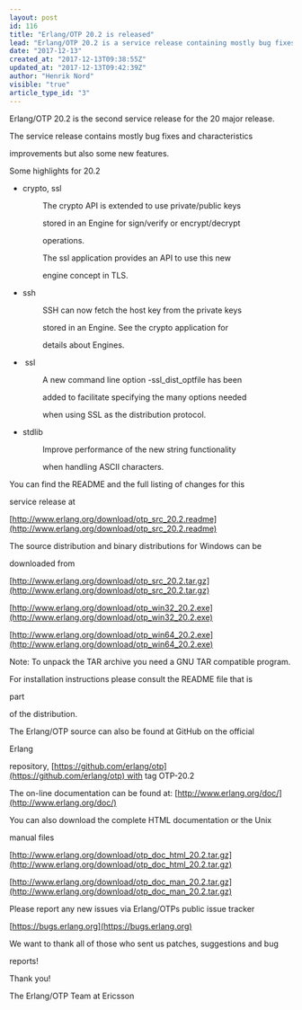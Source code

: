 ```yaml
---
layout: post
id: 116
title: "Erlang/OTP 20.2 is released"
lead: "Erlang/OTP 20.2 is a service release containing mostly bug fixes and characteristics improvements but also a few features."
date: "2017-12-13"
created_at: "2017-12-13T09:38:55Z"
updated_at: "2017-12-13T09:42:39Z"
author: "Henrik Nord"
visible: "true"
article_type_id: "3"
---
```


Erlang/OTP 20.2 is the second service release for the 20 major release.

The service release contains mostly bug fixes and characteristics

improvements but also some new features.

Some highlights for 20.2
* crypto, ssl

               The crypto API is extended to use private/public keys

               stored in an Engine for sign/verify or encrypt/decrypt

               operations.

               The ssl application provides an API to use this new

               engine concept in TLS.

* ssh

               SSH can now fetch the host key from the private keys

               stored in an Engine. See the crypto application for

               details about Engines.

*  ssl

               A new command line option -ssl_dist_optfile has been

               added to facilitate specifying the many options needed

               when using SSL as the distribution protocol.
* stdlib

               Improve performance of the new string functionality

               when handling ASCII characters.

You can find the README and the full listing of changes for this

service release at

[http://www.erlang.org/download/otp_src_20.2.readme](http://www.erlang.org/download/otp_src_20.2.readme)

The source distribution and binary distributions for Windows can be

downloaded from

[http://www.erlang.org/download/otp_src_20.2.tar.gz](http://www.erlang.org/download/otp_src_20.2.tar.gz)

[http://www.erlang.org/download/otp_win32_20.2.exe](http://www.erlang.org/download/otp_win32_20.2.exe)

[http://www.erlang.org/download/otp_win64_20.2.exe](http://www.erlang.org/download/otp_win64_20.2.exe)

Note: To unpack the TAR archive you need a GNU TAR compatible program.

For installation instructions please consult the README file that is

part

of the distribution.

The Erlang/OTP source can also be found at GitHub on the official

Erlang

repository, [https://github.com/erlang/otp](https://github.com/erlang/otp) with tag OTP-20.2

The on-line documentation can be found at: [http://www.erlang.org/doc/](http://www.erlang.org/doc/)

You can also download the complete HTML documentation or the Unix

manual files

[http://www.erlang.org/download/otp_doc_html_20.2.tar.gz](http://www.erlang.org/download/otp_doc_html_20.2.tar.gz)

[http://www.erlang.org/download/otp_doc_man_20.2.tar.gz](http://www.erlang.org/download/otp_doc_man_20.2.tar.gz)

Please report any new issues via Erlang/OTPs public issue tracker

[https://bugs.erlang.org](https://bugs.erlang.org)

We want to thank all of those who sent us patches, suggestions and bug

reports!

Thank you!

The Erlang/OTP Team at Ericsson
